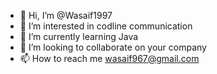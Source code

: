 - 👋 Hi, I’m @Wasaif1997
- 👀 I’m interested in codline communication
- 🌱 I’m currently learning Java
- 💞️ I’m looking to collaborate on your company
- 📫 How to reach me wasaif967@gmail.com

<!---
Wasaif1997/Wasaif1997 is a ✨ special ✨ repository because its `README.md` (this file) appears on your GitHub profile.
You can click the Preview link to take a look at your changes.
--->
